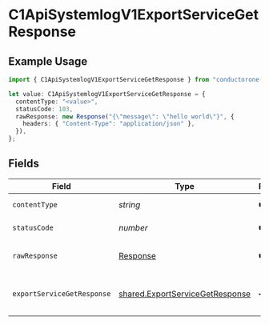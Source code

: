 # C1ApiSystemlogV1ExportServiceGetResponse

## Example Usage

```typescript
import { C1ApiSystemlogV1ExportServiceGetResponse } from "conductorone-sdk-typescript/sdk/models/operations";

let value: C1ApiSystemlogV1ExportServiceGetResponse = {
  contentType: "<value>",
  statusCode: 103,
  rawResponse: new Response("{\"message\": \"hello world\"}", {
    headers: { "Content-Type": "application/json" },
  }),
};
```

## Fields

| Field                                                                                     | Type                                                                                      | Required                                                                                  | Description                                                                               |
| ----------------------------------------------------------------------------------------- | ----------------------------------------------------------------------------------------- | ----------------------------------------------------------------------------------------- | ----------------------------------------------------------------------------------------- |
| `contentType`                                                                             | *string*                                                                                  | :heavy_check_mark:                                                                        | HTTP response content type for this operation                                             |
| `statusCode`                                                                              | *number*                                                                                  | :heavy_check_mark:                                                                        | HTTP response status code for this operation                                              |
| `rawResponse`                                                                             | [Response](https://developer.mozilla.org/en-US/docs/Web/API/Response)                     | :heavy_check_mark:                                                                        | Raw HTTP response; suitable for custom response parsing                                   |
| `exportServiceGetResponse`                                                                | [shared.ExportServiceGetResponse](../../../sdk/models/shared/exportservicegetresponse.md) | :heavy_minus_sign:                                                                        | The ExportServiceGetResponse message contains the system log exporter object.             |
